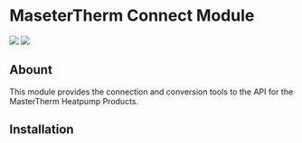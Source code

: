# MaseterTherm Connect Module
[![](https://img.shields.io/github/license/shedc/python-masterthermconnect?style=for-the-badge)](LICENSE)
[![](https://img.shields.io/github/workflow/status/shedc/python-masterthermconnect/Python%20package?style=for-the-badge)](https://github.com/shedc/python-masterthermconnect/actions)

## Abount
This module provides the connection and conversion tools to the API for the MasterTherm Heatpump Products.

## Installation
